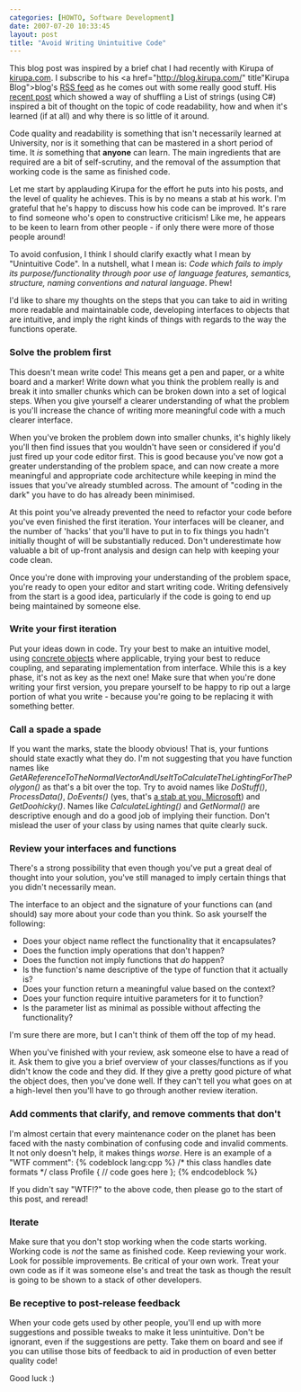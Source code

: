 ```yaml
---
categories: [HOWTO, Software Development]
date: 2007-07-20 10:33:45
layout: post
title: "Avoid Writing Unintuitive Code"
---
```

This blog post was inspired by a brief chat I had recently with Kirupa of <a href="http://www.kirupa.com/" title="Kirupa">kirupa.com</a>. I subscribe to his <a href="http://blog.kirupa.com/" title"Kirupa Blog">blog's</a> <a href="http://blog.kirupa.com/?feed=rss2" title="Kirupa Blog RSS">RSS feed</a> as he comes out with some really good stuff. His <a href="http://blog.kirupa.com/?p=111" title="Randomizing Elements in a List (C#)">recent post</a> which showed a way of shuffling a List of strings (using C#) inspired a bit of thought on the topic of code readability, how and when it's learned (if at all) and why there is so little of it around.

Code quality and readability is something that isn't necessarily learned at University, nor is it something that can be mastered in a short period of time. It <em>is</em> something that <strong>anyone</strong> can learn. The main ingredients that are required are a bit of self-scrutiny, and the removal of the assumption that working code is the same as finished code.

<!--more-->

Let me start by applauding Kirupa for the effort he puts into his posts, and the level of quality he achieves. This is by no means a stab at his work. I'm grateful that he's happy to discuss how his code can be improved. It's rare to find someone who's open to constructive criticism! Like me, he appears to be keen to learn from other people - if only there were more of those people around!

To avoid confusion, I think I should clarify exactly what I mean by "Unintuitive Code". In a nutshell, what I mean is: <em>Code which fails to imply its purpose/functionality through poor use of language features, semantics, structure, naming conventions and natural language</em>. Phew!

I'd like to share my thoughts on the steps that you can take to aid in writing more readable and maintainable code, developing interfaces to objects that are intuitive, and imply the right kinds of things with regards to the way the functions operate.

<h3>Solve the problem first</h3>
This doesn't mean write code! This means get a pen and paper, or a white board and a marker! Write down what you think the problem really is and break it into smaller chunks which can be broken down into a set of logical steps. When you give yourself a clearer understanding of what the problem is you'll increase the chance of writing more meaningful code with a much clearer interface.

When you've broken the problem down into smaller chunks, it's highly likely you'll then find issues that you wouldn't have seen or considered if you'd just fired up your code editor first. This is good because you've now got a greater understanding of the problem space, and can now create a more meaningful and appropriate code architecture while keeping in mind the issues that you've already stumbled across. The amount of "coding in the dark" you have to do has already been minimised.

At this point you've already prevented the need to refactor your code before you've even finished the first iteration. Your interfaces will be cleaner, and the number of 'hacks' that you'll have to put in to fix things you hadn't initially thought of will be substantially reduced. Don't underestimate how valuable a bit of up-front analysis and design can help with keeping your code clean.

Once you're done with improving your understanding of the problem space, you're ready to open your editor and start writing code. Writing defensively from the start is a good idea, particularly if the code is going to end up being maintained by someone else.

<h3>Write your first iteration</h3>
Put your ideas down in code. Try your best to make an intuitive model, using <a href="/posts/creating-concrete-objects/trackback/" title="Creating Concrete Objects">concrete objects</a> where applicable, trying your best to reduce coupling, and separating implementation from interface. While this is a key phase, it's not as key as the next one! Make sure that when you're done writing your first version, you prepare yourself to be happy to rip out a large portion of what you write - because you're going to be replacing it with something better.

<h3>Call a spade a spade</h3>
If you want the marks, state the bloody obvious! That is, your funtions should state exactly what they do. I'm not suggesting that you have function names like <em>GetAReferenceToTheNormalVectorAndUseItToCalculateTheLightingForThePolygon()</em> as that's a bit over the top. Try to avoid names like <em>DoStuff()</em>, <em>ProcessData()</em>, <em>DoEvents()</em> (yes, that's <a href="http://msdn2.microsoft.com/en-us/library/system.windows.forms.application.doevents.aspx" title="DoEvents">a stab at you, Microsoft</a>) and <em>GetDoohicky()</em>. Names like <em>CalculateLighting()</em> and <em>GetNormal()</em> are descriptive enough and do a good job of implying their function. Don't mislead the user of your class by using names that quite clearly suck.

<h3>Review your interfaces and functions</h3>
There's a strong possibility that even though you've put a great deal of thought into your solution, you've still managed to imply certain things that you didn't necessarily mean.

The interface to an object and the signature of your functions can (and should) say more about your code than you think. So ask yourself the following:<ul><li>Does your object name reflect the functionality that it encapsulates?</li><li>Does the function imply operations that don't happen?</li><li>Does the function not imply functions that <em>do</em> happen?</li><li>Is the function's name descriptive of the type of function that it actually is?</li><li>Does your function return a meaningful value based on the context?</li><li>Does your function require intuitive parameters for it to function?</li><li>Is the parameter list as minimal as possible without affecting the functionality?</li></ul>I'm sure there are more, but I can't think of them off the top of my head.

When you've finished with your review, ask someone else to have a read of it. Ask them to give you a brief overview of your classes/functions as if you didn't know the code and they did. If they give a pretty good picture of what the object does, then you've done well. If they can't tell you what goes on at a high-level then you'll have to go through another review iteration.

<h3>Add comments that clarify, and remove comments that don't</h3>
I'm almost certain that every maintenance coder on the planet has been faced with the nasty combination of confusing code and invalid comments. It not only doesn't help, it makes things <em>worse</em>. Here is an example of a "WTF comment":
{% codeblock lang:cpp %}
/* this class handles date formats */
class Profile
{
  // code goes here
};
{% endcodeblock %}

If you didn't say "WTF!?" to the above code, then please go to the start of this post, and reread!

<h3>Iterate</h3>
Make sure that you don't stop working when the code starts working. Working code is <em>not</em> the same as finished code. Keep reviewing your work. Look for possible improvements. Be critical of your own work. Treat your own code as if it was someone else's and treat the task as though the result is going to be shown to a stack of other developers.

<h3>Be receptive to post-release feedback</h3>
When your code gets used by other people, you'll end up with more suggestions and possible tweaks to make it less unintuitive. Don't be ignorant, even if the suggestions are petty. Take them on board and see if you can utilise those bits of feedback to aid in production of even better quality code!

Good luck :)
